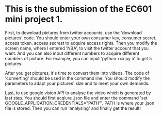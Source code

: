 # This is the submission of the EC601 mini project 1.
First, to download pictures from twitter accounts, use the 'download pictures' code. You should enter your own consumer key, consumer secret, access token, access secrest to acquire access rights. Then you modify the screen name, where I entered 'NBA', to visit the twitter account that you want. And you can also input different numbers to acquire different numbers of picture. For example, you can input 'python xxx.py 5' to get 5 pictures.

After you get pictures, it's time to convert them into videos. The code of 'converting' should be used in the command line. You should modify the parameters to adapt your pictures' size and to meet your own demands.

Last, to use google vision API to analyse the video which is generated by last step. You should first acqiure .json file and enter the command 'set GOOGLE_APPLICATION_CREDENTIALS="PATH"'. PATH is where your .json file is stored. Then you can run 'analysing' and finally get the result!

